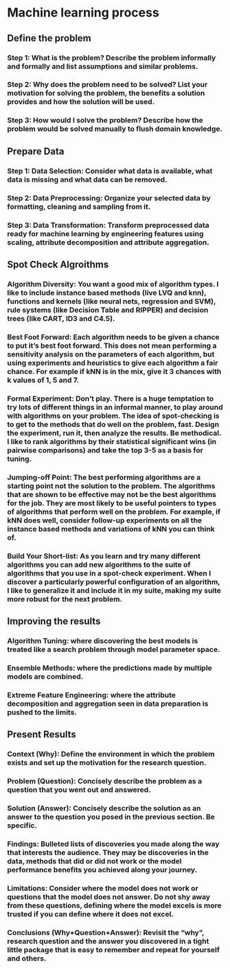 # Machine learning process

## Define the problem

### Step 1: What is the problem? Describe the problem informally and formally and list assumptions and similar problems.

### Step 2: Why does the problem need to be solved? List your motivation for solving the problem, the benefits a solution provides and how the solution will be used.

### Step 3: How would I solve the problem? Describe how the problem would be solved manually to flush domain knowledge.

## Prepare Data
### Step 1: Data Selection: Consider what data is available, what data is missing and what data can be removed.

### Step 2: Data Preprocessing: Organize your selected data by formatting, cleaning and sampling from it.

### Step 3: Data Transformation: Transform preprocessed data ready for machine learning by engineering features using scaling, attribute decomposition and attribute aggregation.


## Spot Check Algroithms
### Algorithm Diversity: You want a good mix of algorithm types. I like to include instance based methods (live LVQ and knn), functions and kernels (like neural nets, regression and SVM), rule systems (like Decision Table and RIPPER) and decision trees (like CART, ID3 and C4.5).

### Best Foot Forward: Each algorithm needs to be given a chance to put it’s best foot forward. This does not mean performing a sensitivity analysis on the parameters of each algorithm, but using experiments and heuristics to give each algorithm a fair chance. For example if kNN is in the mix, give it 3 chances with k values of 1, 5 and 7.

### Formal Experiment: Don’t play. There is a huge temptation to try lots of different things in an informal manner, to play around with algorithms on your problem. The idea of spot-checking is to get to the methods that do well on the problem, fast. Design the experiment, run it, then analyze the results. Be methodical. I like to rank algorithms by their statistical significant wins (in pairwise comparisons) and take the top 3-5 as a basis for tuning.

### Jumping-off Point: The best performing algorithms are a starting point not the solution to the problem. The algorithms that are shown to be effective may not be the best algorithms for the job. They are most likely to be useful pointers to types of algorithms that perform well on the problem. For example, if kNN does well, consider follow-up experiments on all the instance based methods and variations of kNN you can think of.

### Build Your Short-list: As you learn and try many different algorithms you can add new algorithms to the suite of algorithms that you use in a spot-check experiment. When I discover a particularly powerful configuration of an algorithm, I like to generalize it and include it in my suite, making my suite more robust for the next problem.


## Improving the results

### Algorithm Tuning: where discovering the best models is treated like a search problem through model parameter space.

### Ensemble Methods: where the predictions made by multiple models are combined.

### Extreme Feature Engineering: where the attribute decomposition and aggregation seen in data preparation is pushed to the limits.

## Present Results
### Context (Why): Define the environment in which the problem exists and set up the motivation for the research question.

### Problem (Question): Concisely describe the problem as a question that you went out and answered.

### Solution (Answer): Concisely describe the solution as an answer to the question you posed in the previous section. Be specific.

### Findings: Bulleted lists of discoveries you made along the way that interests the audience. They may be discoveries in the data, methods that did or did not work or the model performance benefits you achieved along your journey.

### Limitations: Consider where the model does not work or questions that the model does not answer. Do not shy away from these questions, defining where the model excels is more trusted if you can define where it does not excel.

### Conclusions (Why+Question+Answer): Revisit the “why”, research question and the answer you discovered in a tight little package that is easy to remember and repeat for yourself and others.

